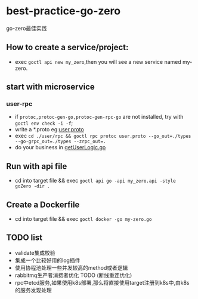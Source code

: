 # best-practice-go-zero

go-zero最佳实践

## How to create a service/project:

- exec `goctl api new my_zero`,then you will see a new service named my-zero.

## start with microservice

### user-rpc

- if `protoc,protoc-gen-go,protoc-gen-rpc-go` are not installed, try with `goctl env check -i -f`;
- write a *.proto eg:[user.proto](./user/rpc/user.proto)
- exec `cd ./user/rpc && goctl rpc protoc user.proto --go_out=./types --go-grpc_out=./types --zrpc_out=.`
- do your business in [getUserLogic.go](./user/rpc/internal/logic/getUserLogic.go)

## Run with api file

- cd into target file && exec `goctl api go -api my_zero.api -style goZero -dir .`

## Create a Dockerfile

- cd into target file && exec `goctl docker -go my-zero.go`

## TODO list

- validate集成校验
- 集成一个比较好用的log插件
- 使用协程池处理一些并发较高的method或者逻辑
- rabbitmq生产者消费者优化 TODO (断线重连优化)
- rpc中etcd服务,如果使用k8s部署,那么将直接使用target注册到k8s中,由k8s的服务发现处理